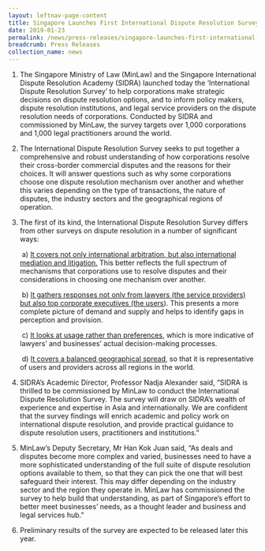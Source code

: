 ```yaml
---
layout: leftnav-page-content
title: Singapore Launches First International Dispute Resolution Survey
date: 2019-01-23
permalink: /news/press-releases/singapore-launches-first-international-dispute-resolution-survey
breadcrumb: Press Releases
collection_name: news
---
```


1. The Singapore Ministry of Law (MinLaw) and the Singapore International Dispute Resolution Academy (SIDRA) launched today the ‘International Dispute Resolution Survey’ to help corporations make strategic decisions on dispute resolution options, and to inform policy makers, dispute resolution institutions, and legal service providers on the dispute resolution needs of corporations. Conducted by SIDRA and commissioned by MinLaw, the survey targets over 1,000 corporations and 1,000 legal practitioners around the world.

2. The International Dispute Resolution Survey seeks to put together a comprehensive and robust understanding of how corporations resolve their cross-border commercial disputes and the reasons for their choices. It will answer questions such as why some corporations choose one dispute resolution mechanism over another and whether this varies depending on the type of transactions, the nature of disputes, the industry sectors and the geographical regions of operation. 

3. The first of its kind, the International Dispute Resolution Survey differs from other surveys on dispute resolution in a number of significant ways:

   &nbsp;a) <ins>It covers not only international arbitration, but also international mediation and litigation.</ins> This better reflects the full spectrum of mechanisms that corporations use to resolve disputes and their considerations in choosing one mechanism over another.   
   
   &nbsp;b) <ins>It gathers responses not only from lawyers (the service providers) but also top corporate executives (the users</ins>). This presents a more complete picture of demand and supply and helps to identify gaps in perception and provision.  
   
   &nbsp;c) <ins>It looks at usage rather than preferences</ins>, which is more indicative of lawyers’ and businesses’ actual decision-making processes.  
   
   &nbsp;d) <ins>It covers a balanced geographical spread</ins>, so that it is representative of users and providers across all regions in the world.
&nbsp;  
   
4. SIDRA’s Academic Director, Professor Nadja Alexander said, “SIDRA is thrilled to be commissioned by MinLaw to conduct the International Dispute Resolution Survey. The survey will draw on SIDRA’s wealth of experience and expertise in Asia and internationally. We are confident that the survey findings will enrich academic and policy work on international dispute resolution, and provide practical guidance to dispute resolution users, practitioners and institutions.”  
  
5. MinLaw’s Deputy Secretary, Mr Han Kok Juan said, “As deals and disputes become more complex and varied, businesses need to have a more sophisticated understanding of the full suite of dispute resolution options available to them, so that they can pick the one that will best safeguard their interest. This may differ depending on the industry sector and the region they operate in. MinLaw has commissioned the survey to help build that understanding, as part of Singapore’s effort to better meet businesses’ needs, as a thought leader and business and legal services hub.”

6. Preliminary results of the survey are expected to be released later this year.


   
   
   
    
